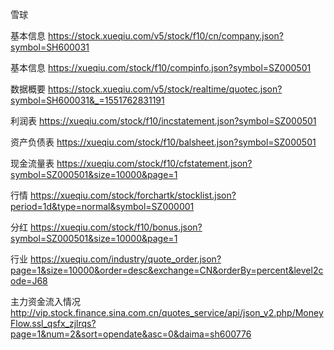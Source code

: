 雪球 

基本信息 https://stock.xueqiu.com/v5/stock/f10/cn/company.json?symbol=SH600031

基本信息 https://xueqiu.com/stock/f10/compinfo.json?symbol=SZ000501 

数据概要 https://stock.xueqiu.com/v5/stock/realtime/quotec.json?symbol=SH600031&_=1551762831191

利润表 https://xueqiu.com/stock/f10/incstatement.json?symbol=SZ000501 

资产负债表 https://xueqiu.com/stock/f10/balsheet.json?symbol=SZ000501 

现金流量表 https://xueqiu.com/stock/f10/cfstatement.json?symbol=SZ000501&size=10000&page=1 

行情 https://xueqiu.com/stock/forchartk/stocklist.json?period=1d&type=normal&symbol=SZ000001 

分红 https://xueqiu.com/stock/f10/bonus.json?symbol=SZ000501&size=10000&page=1

行业 https://xueqiu.com/industry/quote_order.json?page=1&size=10000&order=desc&exchange=CN&orderBy=percent&level2code=J68

主力资金流入情况
http://vip.stock.finance.sina.com.cn/quotes_service/api/json_v2.php/MoneyFlow.ssl_qsfx_zjlrqs?page=1&num=2&sort=opendate&asc=0&daima=sh600776
